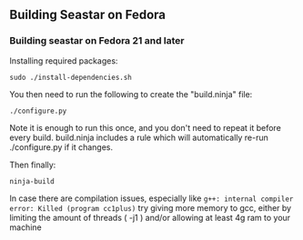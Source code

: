 ## Building Seastar on Fedora

### Building seastar on Fedora 21 and later

Installing required packages:
```
sudo ./install-dependencies.sh
```

You then need to run the following to create the "build.ninja" file:
```
./configure.py
```
Note it is enough to run this once, and you don't need to repeat it before
every build. build.ninja includes a rule which will automatically re-run
./configure.py if it changes.

Then finally:
```
ninja-build
```

In case there are compilation issues, especially like ```g++: internal compiler error: Killed (program cc1plus)``` try giving more memory to gcc, either by limiting the amount of threads ( -j1 ) and/or allowing at least 4g ram to your machine
